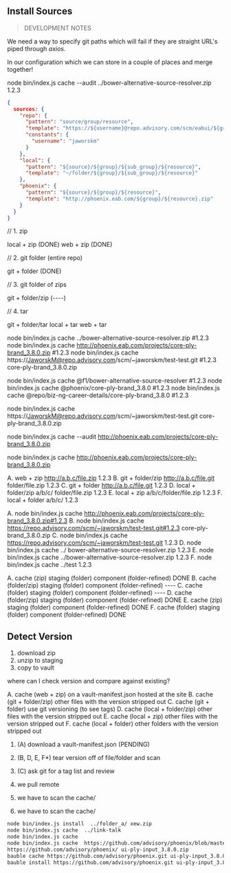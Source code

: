 ## Install Sources

> DEVELOPMENT NOTES

We need a way to specify git paths which will fail if they are straight URL's piped through _axios_.

In our configuration which we can store in a couple of places and merge together!

node bin/index.js cache --audit ../bower-alternative-source-resolver.zip 1.2.3

```json
{
  sources: {
    "repo": {
      "pattern": "source/group/resource",
      "template": "https://${username}@repo.advisory.com/scm/eabui/${group}.git ${resource}.zip",
      "constants": {
        "username": "jaworskm"
      }
    },
    "local": {
      "pattern": "${source}/${group}/${sub_group}/${resource}",
      "template": "~/folder/${group}/${sub_group}/${resource}"
    },
    "phoenix": {
      "pattern": "${source}/${group}/${resource}",
      "template": "http://phoenix.eab.com/${group}/${resource}.zip"
    }
  }
}
```

// 1. zip

local + zip       (DONE)
web + zip         (DONE)

// 2. git folder (entire repo)

git + folder      (DONE)

// 3. git folder of zips

git + folder/zip  (----)

// 4. tar

git + folder/tar
local + tar
web + tar

node bin/index.js cache ../bower-alternative-source-resolver.zip #1.2.3
node bin/index.js cache http://phoenix.eab.com/projects/core-ply-brand_3.8.0.zip #1.2.3
node bin/index.js cache https://JaworskM@repo.advisory.com/scm/~jaworskm/test-test.git #1.2.3 core-ply-brand_3.8.0.zip

node bin/index.js cache @f1/bower-alternative-source-resolver #1.2.3
node bin/index.js cache @phoenix/core-ply-brand_3.8.0 #1.2.3
node bin/index.js cache @repo/biz-ng-career-details/core-ply-brand_3.8.0 #1.2.3

node bin/index.js cache https://JaworskM@repo.advisory.com/scm/~jaworskm/test-test.git core-ply-brand_3.8.0.zip

<!-- node bin/index.js audit -r http://phoenix.eab.com/projects/core-ply-brand_3.8.0.zip -->

<!--
// source/group/file
`bauble install repo/data-ng-academic-planner/core-ply-brand_3.8.0`

// source/file
`bauble install repo/core-ply-brand_3.8.0`

// web because of http(s) and zip/tar
`bauble install http://phoenix.eab.com/projects/core-ply-brand_3.8.0.zip`

// file because of no http(s) and zip/tar
`bauble install http://phoenix.eab.com/projects/core-ply-brand_3.8.0.zip`
-->

node bin/index.js cache --audit http://phoenix.eab.com/projects/core-ply-brand_3.8.0.zip

node bin/index.js cache http://phoenix.eab.com/projects/core-ply-brand_3.8.0.zip


A. web + zip           http://a.b.c/file.zip 1.2.3
B. git + folder/zip    http://a.b.c/file.git folder/file.zip 1.2.3
C. git + folder        http://a.b.c/file.git 1.2.3
D. local + folder/zip  a/b/c/ folder/file.zip 1.2.3
E. local + zip         a/b/c/folder/file.zip 1.2.3
F. local + folder      a/b/c/ 1.2.3

A. node bin/index.js cache  http://phoenix.eab.com/projects/core-ply-brand_3.8.0.zip#1.2.3
B. node bin/index.js cache  https://repo.advisory.com/scm/~jaworskm/test-test.git#1.2.3 core-ply-brand_3.8.0.zip
C. node bin/index.js cache  https://repo.advisory.com/scm/~jaworskm/test-test.git 1.2.3
D. node bin/index.js cache  ../ bower-alternative-source-resolver.zip 1.2.3
E. node bin/index.js cache  ../bower-alternative-source-resolver.zip 1.2.3
F. node bin/index.js cache  ../test  1.2.3

A. cache (zip)          staging (folder)    component (folder-refined)    DONE
B. cache (folder/zip)   staging (folder)    component (folder-refined)    ----
C. cache (folder)       staging (folder)    component (folder-refined)    ----
D. cache (folder/zip)   staging (folder)    component (folder-refined)    DONE
E. cache (zip)          staging (folder)    component (folder-refined)    DONE
F. cache (folder)       staging (folder)    component (folder-refined)    DONE

## Detect Version

1. download zip
2. unzip to staging
3. copy to vault

where can I check version and compare against existing?

A. cache (web + zip)            on a vault-manifest.json hosted at the site
B. cache (git + folder/zip)     other files with the version stripped out
C. cache (git + folder)         use git versioning (to see tags)
D. cache (local + folder/zip)   other files with the version stripped out
E. cache (local + zip)          other files with the version stripped out
F. cache (local + folder)       other folders with the version stripped out

1. (A) download a vault-manifest.json (PENDING)
2. (B, D, E, F*) tear version off of file/folder and scan
3. (C) ask git for a tag list and review

1. we pull remote
2. we have to scan the cache/
3. we have to scan the cache/

```bash
node bin/index.js install  ../folder_a/ xew.zip
node bin/index.js cache  ../link-talk
node bin/index.js cache
node bin/index.js cache  https://github.com/advisory/phoenix/blob/master/ui-ply-input_3.8.0.zip?raw=true
https://github.com/advisory/phoenix/ ui-ply-input_3.8.0.zip
bauble cache https://github.com/advisory/phoenix.git ui-ply-input_3.8.0.zip
bauble install https://github.com/advisory/phoenix.git ui-ply-input_3.8.0.zip
```
